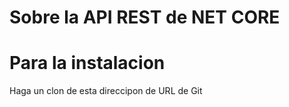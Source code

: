 Sobre la API REST de NET CORE
=============================

Para la instalacion
===================
Haga un clon de esta direccipon de URL de Git

